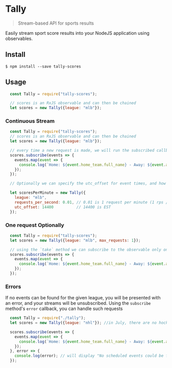 # Tally
> Stream-based API for sports results

Easily stream sport score results into your NodeJS application using observables.

## Install

```shell
$ npm install --save tally-scores
```

## Usage

```javascript
  const Tally = require("tally-scores");

  // scores is an RxJS observable and can then be chained
  let scores = new Tally({league: "mlb"});  
```

### Continuous Stream

```javascript
  const Tally = require("tally-scores");
  // scores is an RxJS observable and can then be chained
  let scores = new Tally({league: "mlb"});

  // every time a new request is made, we will run the subscribed callback
  scores.subscribe(events => {
    events.map(event => {
      console.log(`Home: ${event.home_team.full_name} - Away: ${event.away_team.full_name}`);
    });
  });

  // Optionally we can specify the utc_offset for event times, and how many requests we'd like to make per seconds

  let scoresPerMinute = new Tally({
    league: "mlb",
    requests_per_second: 0.01, // 0.01 is 1 request per minute (1 rps / 60 seconds)
    utc_offset: 14400          // 14400 is EST
  });       
```

### One request Optionally

```javascript
  const Tally = require("tally-scores");
  let scores = new Tally({league: "mlb", max_requests: 1});

  // using the `take` method we can subscribe to the observable only once
  scores.subscribe(events => {
    events.map(event => {
      console.log(`Home: ${event.home_team.full_name} - Away: ${event.away_team.full_name}`);
    });
  });
```

### Errors

If no events can be found for the given league, you will be presented with an error, and your streams will be unsubscribed. Using the `subscribe` method's `error` callback, you can handle such requests

```javascript
  const Tally = require("./tally");
  let scores = new Tally({league: "nhl"}); //in July, there are no hockey games

  scores.subscribe(events => {
    events.map(event => {
      console.log(`Home: ${event.home_team.full_name} - Away: ${event.away_team.full_name}`);
    });
  }, error => {
    console.log(error); // will display "No scheduled events could be found"
  });
```

